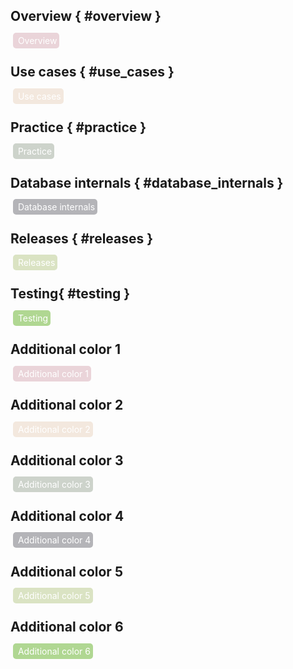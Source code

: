## Overview { #overview }
 <span style="background-color:#EAD4D9; color: white; border-radius: 5px; padding: 4px"> Overview </span>

## Use cases { #use_cases }
 <span style="background-color:#F3E8DE; color: white; border-radius: 5px; padding: 4px"> Use cases </span>

## Practice { #practice }
 <span style="background-color:#CDD3CB; color: white; border-radius: 5px; padding: 4px"> Practice </span>

## Database internals { #database_internals }
 <span style="background-color:#B4B4B8; color: white; border-radius: 5px; padding: 4px"> Database internals</span>

## Releases { #releases }
 <span style="background-color:#DAE3C3; color: white; border-radius: 5px; padding: 4px"> Releases </span>

## Testing{ #testing }
 <span style="background-color:#B0D792; color: white; border-radius: 5px; padding: 4px"> Testing </span>



## Additional color 1
 <span style="background-color:#EAD4D9; color: white; border-radius: 5px; padding: 4px"> Additional color 1 </span>

## Additional color 2
 <span style="background-color:#F3E8DE; color: white; border-radius: 5px; padding: 4px"> Additional color 2 </span>

## Additional color 3
 <span style="background-color:#CDD3CB; color: white; border-radius: 5px; padding: 4px"> Additional color 3 </span>

## Additional color 4
 <span style="background-color:#B4B4B8; color: white; border-radius: 5px; padding: 4px"> Additional color 4</span>

## Additional color 5
 <span style="background-color:#DAE3C3; color: white; border-radius: 5px; padding: 4px"> Additional color 5 </span>

## Additional color 6
 <span style="background-color:#B0D792; color: white; border-radius: 5px; padding: 4px"> Additional color 6 </span>
